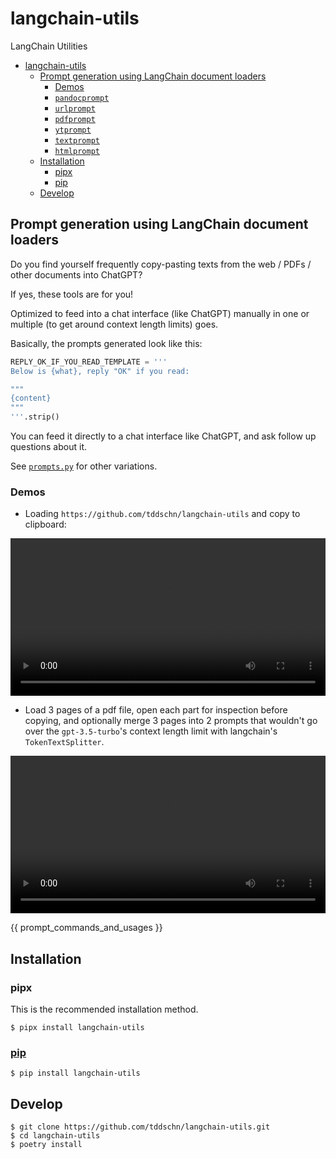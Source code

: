 # langchain-utils

LangChain Utilities

- [langchain-utils](#langchain-utils)
  - [Prompt generation using LangChain document loaders](#prompt-generation-using-langchain-document-loaders)
    - [Demos](#demos)
    - [`pandocprompt`](#pandocprompt)
    - [`urlprompt`](#urlprompt)
    - [`pdfprompt`](#pdfprompt)
    - [`ytprompt`](#ytprompt)
    - [`textprompt`](#textprompt)
    - [`htmlprompt`](#htmlprompt)
  - [Installation](#installation)
    - [pipx](#pipx)
    - [pip](#pip)
  - [Develop](#develop)

## Prompt generation using LangChain document loaders

Do you find yourself frequently copy-pasting texts from the web / PDFs / other documents into ChatGPT?

If yes, these tools are for you!

Optimized to feed into a chat interface (like ChatGPT) manually in one or multiple (to get around context length limits) goes.

Basically, the prompts generated look like this:

```python
REPLY_OK_IF_YOU_READ_TEMPLATE = '''
Below is {what}, reply "OK" if you read:

"""
{content}
"""
'''.strip()
```

You can feed it directly to a chat interface like ChatGPT, and ask follow up questions about it.

See [`prompts.py`](./langchain_utils/prompts.py) for other variations.

### Demos

- Loading `https://github.com/tddschn/langchain-utils` and copy to clipboard:

<!-- create a video tag with https://user-images.githubusercontent.com/45612704/231729153-341bd962-28cc-40a3-af8b-91e038ccaf6c.mp4 -->

<video src="https://user-images.githubusercontent.com/45612704/231729153-341bd962-28cc-40a3-af8b-91e038ccaf6c.mp4" controls width="100%"></video>

- Load 3 pages of a pdf file, open each part for inspection before copying, and optionally merge 3 pages into 2 prompts that wouldn't go over the `gpt-3.5-turbo`'s context length limit with langchain's `TokenTextSplitter`.

<!-- for https://user-images.githubusercontent.com/45612704/231731553-63cf3cef-a210-4761-8ca3-dd47bedc3393.mp4 -->

<video src="https://user-images.githubusercontent.com/45612704/231731553-63cf3cef-a210-4761-8ca3-dd47bedc3393.mp4" controls width="100%"></video>

{{ prompt_commands_and_usages }}

## Installation

### pipx

This is the recommended installation method.

```
$ pipx install langchain-utils
```

### [pip](https://pypi.org/project/langchain-utils/)

```
$ pip install langchain-utils
```

## Develop

```
$ git clone https://github.com/tddschn/langchain-utils.git
$ cd langchain-utils
$ poetry install
```
